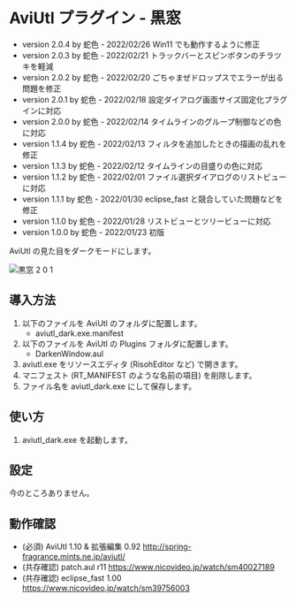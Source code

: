# AviUtl プラグイン - 黒窓

* version 2.0.4 by 蛇色 - 2022/02/26 Win11 でも動作するように修正
* version 2.0.3 by 蛇色 - 2022/02/21 トラックバーとスピンボタンのチラツキを軽減
* version 2.0.2 by 蛇色 - 2022/02/20 ごちゃまぜドロップスでエラーが出る問題を修正
* version 2.0.1 by 蛇色 - 2022/02/18 設定ダイアログ画面サイズ固定化プラグインに対応
* version 2.0.0 by 蛇色 - 2022/02/14 タイムラインのグループ制御などの色に対応
* version 1.1.4 by 蛇色 - 2022/02/13 フィルタを追加したときの描画の乱れを修正
* version 1.1.3 by 蛇色 - 2022/02/12 タイムラインの目盛りの色に対応
* version 1.1.2 by 蛇色 - 2022/02/01 ファイル選択ダイアログのリストビューに対応
* version 1.1.1 by 蛇色 - 2022/01/30 eclipse_fast と競合していた問題などを修正
* version 1.1.0 by 蛇色 - 2022/01/28 リストビューとツリービューに対応
* version 1.0.0 by 蛇色 - 2022/01/23 初版

AviUtl の見た目をダークモードにします。

![黒窓 2 0 1](https://user-images.githubusercontent.com/96464759/154665614-90c6a2fb-d9d3-42b5-bcd0-292497c8b5d9.png)

## 導入方法

1. 以下のファイルを AviUtl のフォルダに配置します。
	* aviutl_dark.exe.manifest
2. 以下のファイルを AviUtl の Plugins フォルダに配置します。
	* DarkenWindow.aul
3. aviutl.exe をリソースエディタ (RisohEditor など) で開きます。
4. マニフェスト (RT_MANIFEST のような名前の項目) を削除します。
5. ファイル名を aviutl_dark.exe にして保存します。

## 使い方

1. aviutl_dark.exe を起動します。

## 設定

今のところありません。

## 動作確認

* (必須) AviUtl 1.10 & 拡張編集 0.92 http://spring-fragrance.mints.ne.jp/aviutl/
* (共存確認) patch.aul r11 https://www.nicovideo.jp/watch/sm40027189
* (共存確認) eclipse_fast 1.00 https://www.nicovideo.jp/watch/sm39756003
